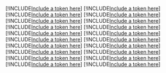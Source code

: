 [!INCLUDE[Include a token here](refs1531198518123/r1.md)]
[!INCLUDE[Include a token here](refs1531198518123/r2.md)]
[!INCLUDE[Include a token here](refs1531198518123/r3.md)]
[!INCLUDE[Include a token here](refs1531198518123/r4.md)]
[!INCLUDE[Include a token here](refs1531198518123/r5.md)]
[!INCLUDE[Include a token here](refs1531198518123/r6.md)]
[!INCLUDE[Include a token here](refs1531198518123/r7.md)]
[!INCLUDE[Include a token here](refs1531198518123/r8.md)]
[!INCLUDE[Include a token here](refs1531198518123/r9.md)]
[!INCLUDE[Include a token here](refs1531198518123/r10.md)]
[!INCLUDE[Include a token here](refs1531198518123/r11.md)]
[!INCLUDE[Include a token here](refs1531198518123/r12.md)]
[!INCLUDE[Include a token here](refs1531198518123/r13.md)]
[!INCLUDE[Include a token here](refs1531198518123/r14.md)]
[!INCLUDE[Include a token here](refs1531198518123/r15.md)]
[!INCLUDE[Include a token here](refs1531198518123/r16.md)]
[!INCLUDE[Include a token here](refs1531198518123/r17.md)]
[!INCLUDE[Include a token here](refs1531198518123/r18.md)]
[!INCLUDE[Include a token here](refs1531198518123/r19.md)]
[!INCLUDE[Include a token here](refs1531198518123/r20.md)]